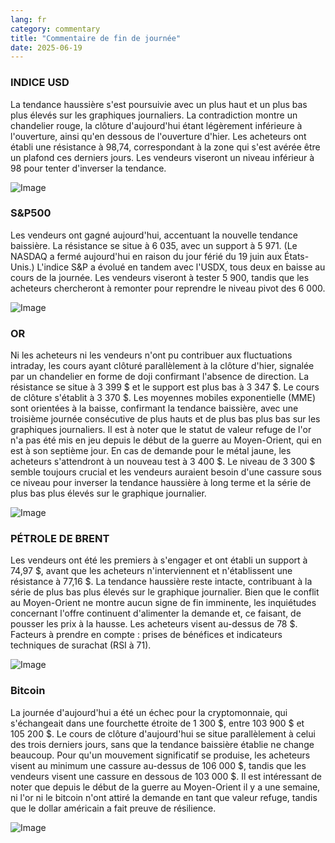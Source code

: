 ```yaml
---
lang: fr
category: commentary
title: "Commentaire de fin de journée"
date: 2025-06-19
---
```


### INDICE USD

La tendance haussière s'est poursuivie avec un plus haut et un plus bas plus élevés sur les graphiques journaliers. La contradiction montre un chandelier rouge, la clôture d'aujourd'hui étant légèrement inférieure à l'ouverture, ainsi qu'en dessous de l'ouverture d'hier. Les acheteurs ont établi une résistance à 98,74, correspondant à la zone qui s'est avérée être un plafond ces derniers jours. Les vendeurs viseront un niveau inférieur à 98 pour tenter d'inverser la tendance.

![Image](https://markleighedu.github.io/img/Jun-2025/19-Jun-2025/usdindex.jpg)

### S&P500

Les vendeurs ont gagné aujourd'hui, accentuant la nouvelle tendance baissière. La résistance se situe à 6 035, avec un support à 5 971. (Le NASDAQ a fermé aujourd'hui en raison du jour férié du 19 juin aux États-Unis.) L'indice S&P a évolué en tandem avec l'USDX, tous deux en baisse au cours de la journée. Les vendeurs viseront à tester 5 900, tandis que les acheteurs chercheront à remonter pour reprendre le niveau pivot des 6 000.

![Image](https://markleighedu.github.io/img/Jun-2025/19-Jun-2025/sp500.jpg)

### OR

Ni les acheteurs ni les vendeurs n'ont pu contribuer aux fluctuations intraday, les cours ayant clôturé parallèlement à la clôture d'hier, signalée par un chandelier en forme de doji confirmant l'absence de direction. La résistance se situe à 3 399 $ et le support est plus bas à 3 347 $. Le cours de clôture s'établit à 3 370 $. Les moyennes mobiles exponentielle (MME) sont orientées à la baisse, confirmant la tendance baissière, avec une troisième journée consécutive de plus hauts et de plus bas plus bas sur les graphiques journaliers. Il est à noter que le statut de valeur refuge de l'or n'a pas été mis en jeu depuis le début de la guerre au Moyen-Orient, qui en est à son septième jour. En cas de demande pour le métal jaune, les acheteurs s'attendront à un nouveau test à 3 400 $. Le niveau de 3 300 $ semble toujours crucial et les vendeurs auraient besoin d'une cassure sous ce niveau pour inverser la tendance haussière à long terme et la série de plus bas plus élevés sur le graphique journalier.

![Image](https://markleighedu.github.io/img/Jun-2025/19-Jun-2025/gold.jpg)

### PÉTROLE DE BRENT

Les vendeurs ont été les premiers à s'engager et ont établi un support à 74,97 $, avant que les acheteurs n'interviennent et n'établissent une résistance à 77,16 $. La tendance haussière reste intacte, contribuant à la série de plus bas plus élevés sur le graphique journalier. Bien que le conflit au Moyen-Orient ne montre aucun signe de fin imminente, les inquiétudes concernant l'offre continuent d'alimenter la demande et, ce faisant, de pousser les prix à la hausse. Les acheteurs visent au-dessus de 78 $. Facteurs à prendre en compte : prises de bénéfices et indicateurs techniques de surachat (RSI à 71).

![Image](https://markleighedu.github.io/img/Jun-2025/19-Jun-2025/brentoil.jpg)

### Bitcoin

La journée d'aujourd'hui a été un échec pour la cryptomonnaie, qui s'échangeait dans une fourchette étroite de 1 300 $, entre 103 900 $ et 105 200 $. Le cours de clôture d'aujourd'hui se situe parallèlement à celui des trois derniers jours, sans que la tendance baissière établie ne change beaucoup. Pour qu'un mouvement significatif se produise, les acheteurs visent au minimum une cassure au-dessus de 106 000 $, tandis que les vendeurs visent une cassure en dessous de 103 000 $. Il est intéressant de noter que depuis le début de la guerre au Moyen-Orient il y a une semaine, ni l'or ni le bitcoin n'ont attiré la demande en tant que valeur refuge, tandis que le dollar américain a fait preuve de résilience.

![Image](https://markleighedu.github.io/img/Jun-2025/19-Jun-2025/bitcoin.jpg)

